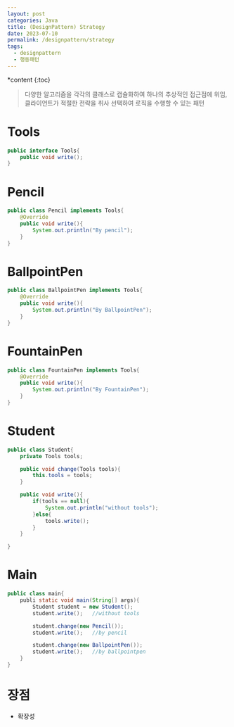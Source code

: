 ```yaml
---
layout: post
categories: Java
title: (DesignPattern) Strategy
date: 2023-07-10
permalink: /designpattern/strategy
tags:
  - designpattern
  - 행동패턴
---
```

*content
{:toc}
<!--more-->

> 다양한 알고리즘을 각각의 클래스로 캡슐화하여 하나의 추상적인 접근점에 위임, 클라이언트가 적절한 전략을 취사 선택하여 로직을 수행할 수 있는 패턴




# Tools

```java
public interface Tools{
	public void write();
}
```


# Pencil

```java
public class Pencil implements Tools{
	@Override
	public void write(){
		System.out.println("By pencil");
	}
}
```


# BallpointPen

```java
public class BallpointPen implements Tools{
	@Override
	public void write(){
		System.out.println("By BallpointPen");
	}
}
```

# FountainPen

```java
public class FountainPen implements Tools{
	@Override
	public void write(){
		System.out.println("By FountainPen");
	}
}
```


# Student
```java
public class Student{
	private Tools tools;

	public void change(Tools tools){
		this.tools = tools;
	}

	public void write(){
		if(tools == null){
			System.out.println("without tools");
		}else{
			tools.write();
		}
	}

}
```

# Main

```java
public class main{
	publi static void main(String[] args){
		Student student = new Student();
		student.write();   //without tools

		student.change(new Pencil());
		student.write();   //by pencil

		student.change(new BallpointPen());
		student.write();   //by ballpointpen
	}
}
```



# 장점
- 확장성